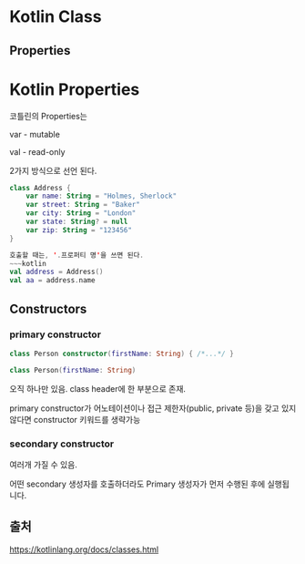 # Kotlin Class

## Properties

# Kotlin Properties

코틀린의 Properties는 

var - mutable

val - read-only 

2가지 방식으로 선언 된다.

~~~kotlin
class Address {
    var name: String = "Holmes, Sherlock"
    var street: String = "Baker"
    var city: String = "London"
    var state: String? = null
    var zip: String = "123456"
}

호출할 때는, '.프로퍼티 명'을 쓰면 된다.
~~~kotlin
val address = Address()
val aa = address.name
~~~



## Constructors

### primary constructor
~~~kotlin
class Person constructor(firstName: String) { /*...*/ }

class Person(firstName: String)
~~~
오직 하나만 있음.
class header에 한 부분으로 존재. 

primary constructor가 어노테이션이나 접근 제한자(public, private 등)을 갖고 있지 않다면 constructor 키워드를 생략가능


### secondary constructor

여러개 가질 수 있음.

 어떤 secondary 생성자를 호출하더라도 Primary 생성자가 먼저 수행된 후에 실행됩니다.

## 출처
https://kotlinlang.org/docs/classes.html